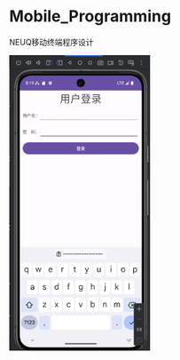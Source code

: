 # Mobile_Programming
NEUQ移动终端程序设计

![这是图片](https://github.com/liumingy/Mobile_Programming/blob/80382a99282c69c2582331a588c9c48f23daea55/sign%20up.png)
